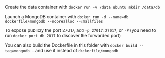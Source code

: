 Create the data container with `docker run -v /data ubuntu mkdir /data/db`

Launch a MongoDB container with `docker run -d --name=db dockerfile/mongodb --noprealloc --smallfiles`

To expose publicly the port 27017, add `-p 27017:27017`, or `-P` (you need to run `docker port db 2017` to discover the forwarded port)

You can also build the Dockerfile in this folder with `docker build --tag=mongodb .` and use it instead of `dockerfile/mongodb`
